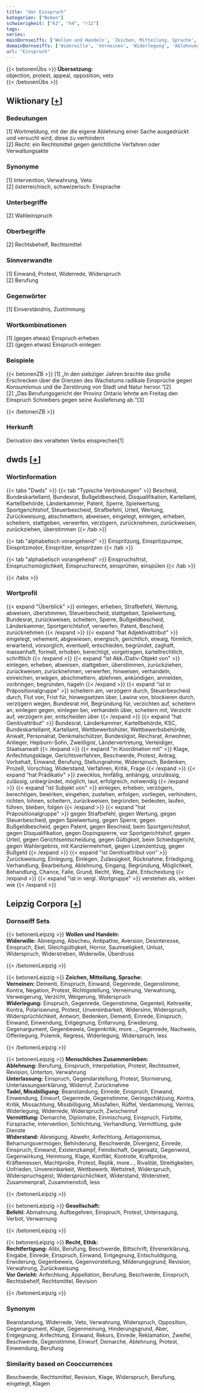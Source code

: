 ```yaml
---
title: "der Einspruch"
kategorien: ["Nomen"]
schwierigkeit: ["k2", "h4", "r12"]
tags:
series:
mainDornseiffs: ['Wollen und Handeln', 'Zeichen, Mitteilung, Sprache', 'Menschliches Zusammenleben', 'Gesellschaft', 'Recht, Ethik']
domainDornseiffs: ['Widerwille', 'Verneinen', 'Widerlegung', 'Ablehnung', 'Unterlassung', 'Tadel, Missbilligung', 'Vermittlung', 'Widerstand', 'Befehl', 'Rechtfertigung', 'Vor Gericht']
url: "Einspruch"
---
```


{{< betonenÜbs >}}
**Übersetzung:**  
objection, protest, appeal, opposition, veto  
{{< /betonenÜbs >}}

## Wiktionary [[+](https://de.wiktionary.org/wiki/Einspruch)]

### Bedeutungen
[1] Wortmeldung, mit der die eigene Ablehnung einer Sache ausgedrückt und versucht wird, diese zu verhindern  
[2] Recht: ein Rechtsmittel gegen gerichtliche Verfahren oder Verwaltungsakte  

### Synonyme
[1] Intervention, Verwahrung, Veto  
[2] österreichisch, schweizerisch: Einsprache  

### Unterbegriffe
[2] Wahleinspruch  

### Oberbegriffe
[2] Rechtsbehelf, Rechtsmittel  

### Sinnverwandte
[1] Einwand, Protest, Widerrede, Widerspruch  
[2] Berufung  

### Gegenwörter
[1] Einverständnis, Zustimmung  

### Wortkombinationen
[1] (gegen etwas) Einspruch erheben  
[2] (gegen etwas) Einspruch einlegen  

### Beispiele
{{< betonenZB >}}
[1] „In den siebziger Jahren brachte das große Erschrecken über die Grenzen des Wachstums radikale Einsprüche gegen Konsumismus und die Zerstörung von Stadt und Natur hervor.“[2]  
[2] „Das Berufungsgericht der Provinz Ontario lehnte am Freitag den Einspruch Schreibers gegen seine Auslieferung ab.“[3]  

{{< /betonenZB >}}
### Herkunft
Derivation des veralteten Verbs einsprechen[1]  



## dwds [[+](https://www.dwds.de/wb/Einspruch)]

### Wortinformation
{{< tabs "Dwds" >}}
{{< tab "Typische Verbindungen" >}}
Bescheid, Bundeskartellamt, Bundesrat, Bußgeldbescheid, Disqualifikation, Kartellamt, Kartellbehörde, Länderkammer, Patent, Sperre, Spielwertung, Sportgerichtshof, Steuerbescheid, Strafbefehl, Urteil, Wertung, Zurückweisung, abschmettern, abweisen, eingelegt, einlegen, erheben, scheitern, stattgeben, verwerfen, verzögern, zurücknehmen, zurückweisen, zurückziehen, überstimmen
{{< /tab >}}

{{< tab "alphabetisch vorangehend" >}}
Einspritzung, Einspritzpumpe, Einspritzmotor, Einspritzer, einspritzen
{{< /tab >}}

{{< tab "alphabetisch vorangehend" >}}
Einspruchsfrist, Einspruchsmöglichkeit, Einspruchsrecht, einsprühen, einspülen
{{< /tab >}}

{{< /tabs >}}

### Wortprofil
{{< expand "Überblick" >}} einlegen, erheben, Strafbefehl, Wertung, abweisen, überstimmen, Steuerbescheid, stattgeben, Spielwertung, Bundesrat, zurückweisen, scheitern, Sperre, Bußgeldbescheid, Länderkammer, Sportgerichtshof, verwerfen, Patent, Bescheid, zurücknehmen {{< /expand >}}
{{< expand "hat Adjektivattribut" >}} eingelegt, vehement, abgewiesen, energisch, gerichtlich, etwaig, förmlich, erwartend, vorsorglich, eventuell, entschieden, begründet, zaghaft, massenhaft, formell, erhoben, berechtigt, vorgetragen, kartellrechtlich, schriftlich {{< /expand >}}
{{< expand "ist Akk./Dativ-Objekt von" >}} einlegen, erheben, abweisen, stattgeben, überstimmen, zurückziehen, zurückweisen, zurücknehmen, verwerfen, hinweisen, verhandeln, einreichen, erwägen, abschmettern, ablehnen, ankündigen, anmelden, vorbringen, begründen, hageln {{< /expand >}}
{{< expand "ist in Präpositionalgruppe" >}} scheitern am, verzögern durch, Steuerbescheid durch, Flut von, Frist für, hinwegsetzen über, Lawine von, blockieren durch, verzögern wegen, Bundesrat mit, Begründung für, verzichten auf, scheitern an, einlegen gegen, einlegen bei, verhandeln über, scheitern mit, Verzicht auf, verzögern per, entscheiden über {{< /expand >}}
{{< expand "hat Genitivattribut" >}} Bundesrat, Länderkammer, Kartellbehörde, KSC, Bundeskartellamt, Kartellamt, Wettbewerbshüter, Wettbewerbsbehörde, Anwalt, Personalrat, Denkmalschützer, Bundesligist, Reichsrat, Anwohner, Anlieger, Hepburn-Sohn, Zweitligist, Ländervertretung, Verteidiger, Staatsanwalt {{< /expand >}}
{{< expand "in Koordination mit" >}} Klage, Anfechtungsklage, Gerichtsverfahren, Beschwerde, Protest, Antrag, Vorbehalt, Einwand, Berufung, Stellungnahme, Widerspruch, Bedenken, Prozeß, Vorschlag, Widerstand, Verfahren, Kritik, Frage {{< /expand >}}
{{< expand "hat Prädikativ" >}} zwecklos, hinfällig, anhängig, unzulässig, zulässig, unbegründet, möglich, laut, erfolgreich, notwendig {{< /expand >}}
{{< expand "ist Subjekt von" >}} einlegen, erheben, verzögern, berechtigen, bewirken, eingehen, zustehen, erfolgen, vorliegen, verhindern, richten, lohnen, scheitern, zurückweisen, begründen, bedeuten, laufen, führen, bleiben, folgen {{< /expand >}}
{{< expand "hat Präpositionalgruppe" >}} gegen Strafbefehl, gegen Wertung, gegen Steuerbescheid, gegen Spielwertung, gegen Sperre, gegen Bußgeldbescheid, gegen Patent, gegen Bescheid, beim Sportgerichtshof, gegen Disqualifikation, gegen Dopingsperre, vor Sportgerichtshof, gegen Urteil, gegen Gerichtsentscheidung, gegen Gültigkeit, beim Schiedsgericht, gegen Wahlergebnis, mit Kanzlermehrheit, gegen Lizenzentzug, gegen Bußgeld {{< /expand >}}
{{< expand "ist Genitivattribut von" >}} Zurückweisung, Einlegung, Einlegen, Zulässigkeit, Rücknahme, Erledigung, Verhandlung, Bearbeitung, Ablehnung, Eingang, Begründung, Möglichkeit, Behandlung, Chance, Falle, Grund, Recht, Weg, Zahl, Entscheidung {{< /expand >}}
{{< expand "ist in vergl. Wortgruppe" >}} verstehen als, wirken wie {{< /expand >}}

## Leipzig Corpora [[+](https://corpora.uni-leipzig.de/en/res?word=Einspruch&corpusId=deu_newscrawl-public_2018)]

### Dornseiff Sets
{{< betonenLeipzig >}}
**Wollen und Handeln:**  
**Widerwille:** Abneigung, Abscheu, Antipathie, Aversion, Desinteresse, Einspruch, Ekel, Gleichgültigkeit, Horror, Saumseligkeit, Unlust, Widerspruch, Widerstreben, Widerwille, Überdruss  

{{< /betonenLeipzig >}}


{{< betonenLeipzig >}}
**Zeichen, Mitteilung, Sprache:**  
**Verneinen:** Dementi, Einspruch, Einwand, Gegenrede, Gegenstimme, Kontra, Negation, Protest, Richtigstellung, Verneinung, Verwahrung, Verweigerung, Verzicht, Weigerung, Widerspruch  
**Widerlegung:** Einspruch, Gegenrede, Gegenstimme, Gegenteil, Kehrseite, Kontra, Polarisierung, Protest, Unvereinbarkeit, Widersinn, Widerspruch, Widersprüchlichkeit, Antwort, Bedenken, Dementi, Einrede, Einspruch, Einwand, Einwendung, Entgegnung, Entlarvung, Erwiderung, Gegenargument, Gegenbeweis, Gegenkritik, more..., Gegenrede, Nachweis, Offenlegung, Polemik, Regress, Widerlegung, Widerspruch, less  

{{< /betonenLeipzig >}}


{{< betonenLeipzig >}}
**Menschliches Zusammenleben:**  
**Ablehnung:** Berufung, Einspruch, Interpellation, Protest, Rechtsstreit, Revision, Unterton, Verwahrung  
**Unterlassung:** Einspruch, Gegendarstellung, Protest, Stornierung, Unterlassungserklärung, Widerruf, Zurücknahme  
**Tadel, Missbilligung:** Beanstandung, Einrede, Einspruch, Einwand, Einwendung, Einwurf, Gegenrede, Gegenstimme, Geringschätzung, Kontra, Kritik, Missachtung, Missbilligung, Missfallen, Rüffel, Verdammung, Verriss, Widerlegung, Widerrede, Widerspruch, Zwischenruf  
**Vermittlung:** Demarche, Diplomatie, Einmischung, Einspruch, Fürbitte, Fürsprache, Intervention, Schlichtung, Verhandlung, Vermittlung, gute Dienste  
**Widerstand:** Abneigung, Abwehr, Anfechtung, Antagonismus, Beharrungsvermögen, Behinderung, Beschwerde, Divergenz, Einrede, Einspruch, Einwand, Existenzkampf, Feindschaft, Gegensatz, Gegenwind, Gegenwirkung, Hemmung, Klage, Konflikt, Kontrolle, Kraftprobe, Kräftemessen, Machtprobe, Protest, Replik, more..., Rivalität, Streitigkeiten, Unfrieden, Unvereinbarkeit, Wettbewerb, Wettstreit, Widerspruch, Widerspruchsgeist, Widersprüchlichkeit, Widerstand, Widerstreit, Zusammenprall, Zusammenstoß, less  

{{< /betonenLeipzig >}}


{{< betonenLeipzig >}}
**Gesellschaft:**  
**Befehl:** Abmahnung, Aufbegehren, Einspruch, Protest, Untersagung, Verbot, Verwarnung  

{{< /betonenLeipzig >}}


{{< betonenLeipzig >}}
**Recht, Ethik:**  
**Rechtfertigung:** Alibi, Berufung, Beschwerde, Bittschrift, Ehrenerklärung, Eingabe, Einrede, Einspruch, Einwand, Entgegnung, Entschuldigung, Erwiderung, Gegenbeweis, Gegenvorstellung, Milderungsgrund, Revision, Verwahrung, Zurückweisung  
**Vor Gericht:** Anfechtung, Appellation, Berufung, Beschwerde, Einspruch, Rechtsbehelf, Rechtsmittel, Revision  

{{< /betonenLeipzig >}}

### Synonym
Beanstandung, Widerrede, Veto, Verwahrung, Widerspruch, Opposition, Gegenargument, Klage, Gegenmeinung, Hinderungsgrund, Aber, Entgegnung, Anfechtung, Einwand, Rekurs, Einrede, Reklamation, Zweifel, Beschwerde, Gegenstimme, Einwurf, Demarche, Ablehnung, Protest, Einwendung, Berufung


### Similarity based on Cooccurrences
Beschwerde, Rechtsmittel, Revision, Klage, Widerspruch, Berufung, eingelegt, Klagen

